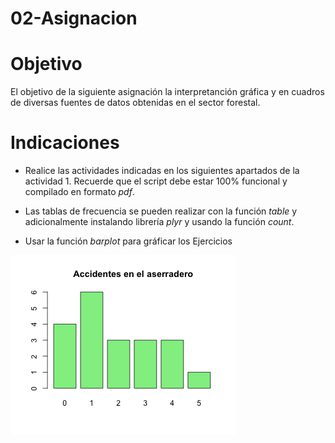 # 02-Asignacion

# Objetivo

El objetivo de la siguiente asignación la interpretanción gráfica y en cuadros de diversas fuentes de datos obtenidas en el sector forestal.

# Indicaciones
* Realice las actividades indicadas en los siguientes apartados de la actividad 1. Recuerde que el script debe estar 100% funcional y compilado en formato _pdf_.
* Las tablas de frecuencia se pueden realizar con  la función _table_ y adicionalmente instalando librería *plyr* y usando la función _count_.

* Usar la función _barplot_ para gráficar los Ejercicios

![Bartplot][figura1]

[figura1]: fig1-1.png
